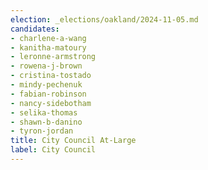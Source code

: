 ```yaml
---
election: _elections/oakland/2024-11-05.md
candidates:
- charlene-a-wang
- kanitha-matoury
- leronne-armstrong
- rowena-j-brown
- cristina-tostado
- mindy-pechenuk
- fabian-robinson
- nancy-sidebotham
- selika-thomas
- shawn-b-danino
- tyron-jordan
title: City Council At-Large
label: City Council
---
```

